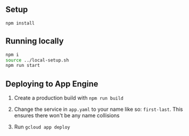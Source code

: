 ## Setup
```
npm install
```

## Running locally
```bash 
npm i
source ../local-setup.sh
npm run start
```

## Deploying to App Engine
1. Create a production build with `npm run build`
2. Change the service in `app.yaml` to your name like so: `first-last`. This ensures there won't be any name collisions

3. Run `gcloud app deploy`
